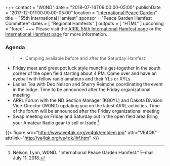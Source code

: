 +++
contact = "W0ND"
date = "2018-07-14T09:00:00-05:00"
publishDate = "2017-12-01T00:00:00-05:00"
location = "[International Peace Garden](https://goo.gl/maps/teHWPUnioC72)"
title = "55th International Hamfest"
sponsor = "Peace Garden Hamfest Committee"
dates = [ "Regional Hamfests" ]
outputs = [ "HTML" ]
upcoming = "force"
+++
Please visit the [ARRL 55th International Hamfest page](http://www.arrl.org/hamfests/55th-international-peace-garden-hamfest)
or the
[International Hamfest page](http://www.internationalhamfest.ca/)
for more information.

### Agenda

>* Camping available before and after the Saturday Hamfest
* Friday meet and greet pot luck style munchie get-together in the south corner of the open field starting about 4 PM.  Come over and have an eyeball with fellow radio amateurs and their YLs or XYLs
* Ladies Tea with Deb Nelson and Sherry Reimche coordinating the event in the lodge.  Time to be announced after the Friday organizational meeting
* ARRL Forum with the ND Section Manager (KG0YL) and Dakota Division Vice-Director (W0ND) updating you on the latest ARRL activities. Time of the forum will be announced after the Friday organizational meeting
* Swap meeting on Friday and Saturday out in the open field area  Bring your Amateur Radio gear to sell or trade
<span style="font-style:normal;">[^1]</span>

{{< figure src="http://www.ve4qk.org/ve4qk/emblem.jpg" attr="VE4QK" attrlink="http://ve4qk.org/ve4qk/ihf.htm" >}}

[^1]: Nelson, Lynn, W0ND. "International Peace Garden Hamfest." E-mail. July 11, 2018.


